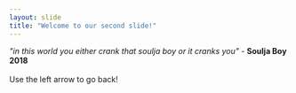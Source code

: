 ```yaml
---
layout: slide
title: "Welcome to our second slide!"
---
```

*"in this world you either crank that soulja boy or it cranks you"* - **Soulja Boy 2018**
<br/>
<br/>
Use the left arrow to go back!
